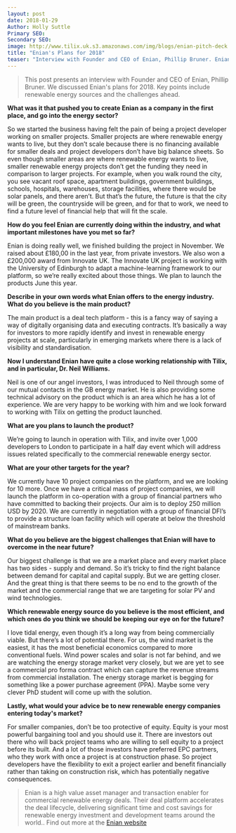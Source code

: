 ```yaml
---
layout: post
date: 2018-01-29
Author: Holly Suttle  
Primary SEO:  
Secondary SEO:
image: http://www.tilix.uk.s3.amazonaws.com/img/blogs/enian-pitch-deck.png   
title: "Enian's Plans for 2018"
teaser: "Interview with Founder and CEO of Enian, Phillip Bruner. Enian operate at the crossroads of fintech & energy. Their platform empowers all stakeholders in commercial renewable energy deals."
---
```


> This post presents an interview with Founder and CEO of Enian, Phillip Bruner. We discussed Enian's plans for 2018. Key points include renewable energy sources and the challenges ahead.

**What was it that pushed you to create Enian as a company in the first place, and go into the energy sector?**

So we started the business having felt the pain of being a project developer working on smaller projects. Smaller projects are where renewable energy wants to live, but they don’t scale because there is no financing available for smaller deals and project developers don’t have big balance sheets. So even though smaller areas are where renewable energy wants to live, smaller renewable energy projects don’t get the funding they need in comparison to larger projects. For example, when you walk round the city, you see vacant roof space, apartment buildings, government buildings, schools, hospitals, warehouses, storage facilities, where there would be solar panels, and there aren’t. But that’s the future, the future is that the city will be green, the countryside will be green, and for that to work, we need to find a future level of financial help that will fit the scale.

**How do you feel Enian are currently doing within the industry, and what important milestones have you met so far?**

Enian is doing really well, we finished building the project in November. We raised about £180,00 in the last year, from private investors. We also won a £200,000 award from Innovate UK. The Innovate UK project is working with the University of Edinburgh to adapt a machine-learning framework to our platform, so we’re really excited about those things. We plan to launch the products June this year.

**Describe in your own words what Enian offers to the energy industry. What do you believe is the main product?**

The main product is a deal tech platform - this is a fancy way of saying a way of digitally organising data and executing contracts. It’s basically a way for investors to more rapidly identify and invest in renewable energy projects at scale, particularly in emerging markets where there is a lack of visibility and standardisation.

**Now I understand Enian have quite a close working relationship with Tilix, and in particular, Dr. Neil Williams.**

Neil is one of our angel investors, I was introduced to Neil through some of our mutual contacts in the GB energy market. He is also providing some technical advisory on the product which is an area which he has a lot of experience. We are very happy to be working with him and we look forward to working with Tilix on getting the product launched.

**What are you plans to launch the product?**

We’re going to launch in operation with Tilix, and invite over 1,000 developers to London to participate in a half day event which will address issues related specifically to the commercial renewable energy sector.

**What are your other targets for the year?**

We currently have 10 project companies on the platform, and we are looking for 10 more. Once we have a critical mass of project companies, we will launch the platform in co-operation with a group of financial partners who have committed to backing their projects. Our aim is to deploy 250 million USD by 2020. We are currently in negotiation with a group of financial DFI’s to provide a structure loan facility which will operate at below the threshold of mainstream banks.

**What do you believe are the biggest challenges that Enian will have to overcome in the near future?**

Our biggest challenge is that we are a market place and every market place has two sides - supply and demand. So it’s tricky to find the right balance between demand for capital and capital supply. But we are getting closer. And the great thing is that there seems to be no end to the growth of the market and the commercial range that we are targeting for solar PV and wind technologies.

**Which renewable energy source do you believe is the most efficient, and which ones do you think we should be keeping our eye on for the future?**

I love tidal energy, even though it’s a long way from being commercially viable. But there’s a lot of potential there. For us, the wind market is the easiest, it has the most beneficial economics compared to more conventional fuels. Wind power scales and solar is not far behind, and we are watching the energy storage market very closely, but we are yet to see a commercial pro forma contract which can capture the revenue streams from commercial installation. The energy storage market is begging for something like a power purchase agreement (PPA). Maybe some very clever PhD student will come up with the solution.

**Lastly, what would your advice be to new renewable energy companies entering today's market?**

For smaller companies, don’t be too protective of equity. Equity is your most powerful bargaining tool and you should use it. There are investors out there who will back project teams who are willing to sell equity to a project before its built. And a lot of those investors have preferred EPC partners, who they work with once a project is at construction phase. So project developers have the flexibility to exit a project earlier and benefit financially rather than taking on construction risk, which has potentially negative consequences.  

> Enian is a high value asset manager and transaction enabler for commercial renewable energy deals. Their deal platform accelerates the deal lifecycle, delivering significant time and cost savings for renewable energy investment and development teams around the world.. Find out more at the [Enian website](https://enian.co/)

